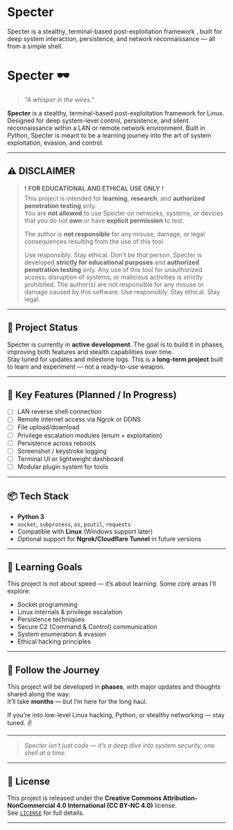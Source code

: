 # Specter
Specter is a stealthy, terminal-based post-exploitation framework , built for deep system interaction, persistence, and network reconnaissance — all from a simple shell.
# Specter 🕶️  
> *"A whisper in the wires."*  

**Specter** is a stealthy, terminal-based post-exploitation framework for Linux. Designed for deep system-level control, persistence, and silent reconnaissance within a LAN or remote network environment. Built in Python, Specter is meant to be a learning journey into the art of system exploitation, evasion, and control.

---

## ⚠️ DISCLAIMER

> ❗ **FOR EDUCATIONAL AND ETHICAL USE ONLY** ❗  
> This project is intended for **learning**, **research**, and **authorized penetration testing** only.  
> You are **not allowed** to use Specter on networks, systems, or devices that you do not **own** or have **explicit permission** to test.  
>
> The author is **not responsible** for any misuse, damage, or legal consequences resulting from the use of this tool.  
> 
> Use responsibly. Stay ethical. Don't be *that* person.
>Specter is developed **strictly for educational purposes** and **authorized penetration testing** only. 
Any use of this tool for unauthorized access, disruption of systems, or malicious activities is strictly prohibited.
The author(s) are not responsible for any misuse or damage caused by this software.
Use responsibly. Stay ethical. Stay legal.

---

## 🚧 Project Status

Specter is currently in **active development**. The goal is to build it in phases, improving both features and stealth capabilities over time.  
Stay tuned for updates and milestone logs. This is a **long-term project** built to learn and experiment — not a ready-to-use weapon.

---

## 🧠 Key Features (Planned / In Progress)

- [ ] LAN reverse shell connection
- [ ] Remote internet access via Ngrok or DDNS
- [ ] File upload/download
- [ ] Privilege escalation modules (enum + exploitation)
- [ ] Persistence across reboots
- [ ] Screenshot / keystroke logging
- [ ] Terminal UI or lightweight dashboard
- [ ] Modular plugin system for tools

---

## 📦 Tech Stack

- **Python 3**
- `socket`, `subprocess`, `os`, `psutil`, `requests`
- Compatible with **Linux** (Windows support later)
- Optional support for **Ngrok/Cloudflare Tunnel** in future versions

---

## 🧪 Learning Goals

This project is not about speed — it’s about learning. Some core areas I’ll explore:
- Socket programming
- Linux internals & privilege escalation
- Persistence techniques
- Secure C2 (Command & Control) communication
- System enumeration & evasion
- Ethical hacking principles


---

## 🚀 Follow the Journey

This project will be developed in **phases**, with major updates and thoughts shared along the way.  
It’ll take **months** — but I’m here for the long haul.

If you’re into low-level Linux hacking, Python, or stealthy networking — stay tuned. ✌️

---

> *Specter isn’t just code — it’s a deep dive into system security, one shell at a time.*

---

## 🧩 License

This project is released under the **Creative Commons Attribution-NonCommercial 4.0 International (CC BY-NC 4.0)** license.  
See [`LICENSE`](./LICENSE) for full details.

---
